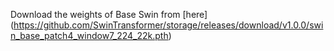 Download the weights of Base Swin from [here] (https://github.com/SwinTransformer/storage/releases/download/v1.0.0/swin_base_patch4_window7_224_22k.pth)
